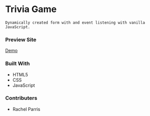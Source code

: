 # Trivia Game

```
Dynamically created form with and event listening with vanilla JavaScript. 
```

### Preview Site

[Demo](https://rachelparris.github.io/trivia-game-basic/)

### Built With

* HTML5
* CSS
* JavaScript

### Contributers

* Rachel Parris
